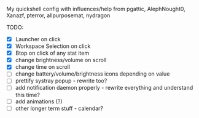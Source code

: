My quickshell config
with influences/help from pgattic, AlephNought0, Xanazf, pterror, allpurposemat, nydragon

TODO:
- [X] Launcher on click
- [X] Workspace Selection on click
- [X] Btop on click of any stat item
- [X] change brightness/volume on scroll
- [X] change time on scroll
- [ ] change battery/volume/brightness icons depending on value
- [ ] prettify systray popup - rewrite too?
- [ ] add notification daemon properly - rewrite everything and understand this time? 
- [ ] add animations (?)
- [ ] other longer term stuff - calendar? 
